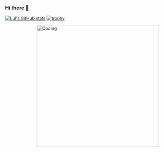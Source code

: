 ### Hi there 👋

<!--
**lul-g/lul-g** is a ✨ _special_ ✨ repository because its `README.md` (this file) appears on your GitHub profile.

Here are some ideas to get you started:

- 🔭 I’m currently working on ...
- 🌱 I’m currently learning ...
- 👯 I’m looking to collaborate on ...
- 🤔 I’m looking for help with ...
- 💬 Ask me about ...
- 📫 How to reach me: ...
- 😄 Pronouns: ...
- ⚡ Fun fact: ...
-->
[![Lul's GitHub stats](https://github-readme-stats.vercel.app/api?username=lul-g)](https://github.com/lul-g/github-readme-stats)
[![trophy](https://github-profile-trophy.vercel.app/?username=lul-g)](https://github.com/lul-g/github-profile-trophy)

 <img align="right" alt="Coding" width="400" src="https://giphy.com/embed/f3iwJFOVOwuy7K6FFw">
